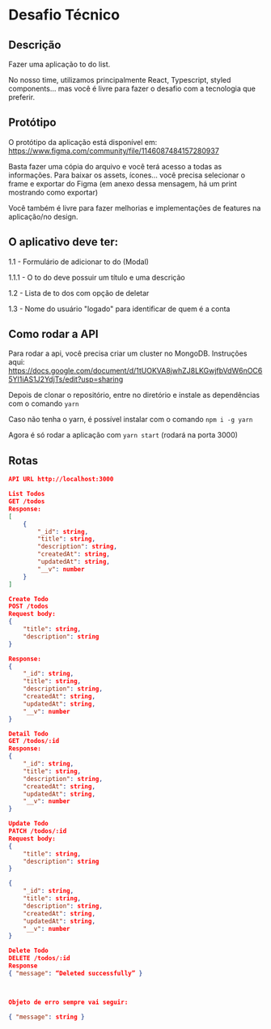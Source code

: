 # Desafio Técnico


## Descrição
Fazer uma aplicação to do list.

No nosso time, utilizamos principalmente React, Typescript, styled components… mas você é livre para fazer o desafio com a tecnologia que preferir. 

## Protótipo
O protótipo da aplicação está disponível em: 
https://www.figma.com/community/file/1146087484157280937

Basta fazer uma cópia do arquivo e você terá acesso a todas as informações. 
Para baixar os assets, ícones… você precisa selecionar o frame e exportar do Figma (em anexo dessa mensagem, há um print mostrando como exportar)

Você também é livre para fazer melhorias e implementações de features na aplicação/no design.

## O aplicativo deve ter:

1.1 - Formulário de adicionar to do (Modal)

1.1.1 - O to do deve possuir um título e uma descrição

1.2 - Lista de to dos com opção de deletar

1.3 - Nome do usuário "logado" para identificar de quem é a conta

## Como rodar a API

Para rodar a api, você precisa criar um cluster no MongoDB. Instruções aqui: https://docs.google.com/document/d/1tUOKVA8jwhZJ8LKGwjfbVdW6nOC65Yl1iAS1J2YdjTs/edit?usp=sharing

Depois de clonar o repositório, entre no diretório e instale as dependências com o comando `yarn`

Caso não tenha o yarn, é possível instalar com o comando
`npm i -g yarn`

Agora é só rodar a aplicação com `yarn start` (rodará na porta 3000)

## Rotas

```json
API URL http://localhost:3000

List Todos
GET /todos
Response:
[
    {
        "_id": string,
        "title": string,
        "description": string,
        "createdAt": string,
        "updatedAt": string,
        "__v": number
    }
]

Create Todo
POST /todos
Request body:
{
    "title": string,
    "description": string
}

Response:
{
    "_id": string,
    "title": string,
    "description": string,
    "createdAt": string,
    "updatedAt": string,
    "__v": number
}

Detail Todo
GET /todos/:id
Response:
{
    "_id": string,
    "title": string,
    "description": string,
    "createdAt": string,
    "updatedAt": string,
    "__v": number
}

Update Todo
PATCH /todos/:id
Request body:
{
    "title": string,
    "description": string
}

{
    "_id": string,
    "title": string,
    "description": string,
    "createdAt": string,
    "updatedAt": string,
    "__v": number
}

Delete Todo
DELETE /todos/:id
Response
{ "message": “Deleted successfully” }



Objeto de erro sempre vai seguir:

{ "message": string }
```